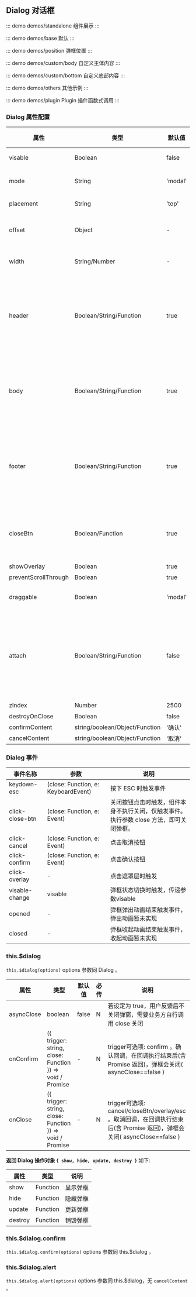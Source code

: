  ## Dialog 对话框

::: demo demos/standalone 组件展示
:::

::: demo demos/base 默认
:::

::: demo demos/position 弹框位置
:::

::: demo demos/custom/body 自定义主体内容
:::

::: demo demos/custom/bottom 自定义底部内容
:::

::: demo demos/others 其他示例
:::

::: demo demos/plugin Plugin 插件函数式调用
:::


### Dialog 属性配置
| 属性 | 类型 | 默认值 | 必传 | 说明 |
|-----|-----|-----|-----|-----|
|visable|Boolean|false|N|用于控制弹框是否显示（v-model）|
|mode|String|'modal'|N|是否模态形式，可选值：'modal', 'not一modal'|
|placement|String|'top'|N|top 定位: 20%，可选值：top/center|
|offset|Object|-|N|offset 是相对于 placement 的偏移量，如offset={left:'100px',top:'200px'}|
|width|String/Number|-|N|对话框宽度，如： 320， '500px'， 80%；如果是数字，单位为px|
|header|Boolean/String/Function|true|N|弹框顶部内容；支持同名插槽（slot）；类型Boolean，表示是否显示；类型String表示为显示内容；类型为Function，则表示渲染函数，函数返回内容将作为渲染结果输出。优先级： Function/String > slot|
|body|Boolean/String/Function|true|N|弹框内容；支持同名插槽（slot）；类型Boolean，表示是否显示；类型String表示为显示内容；类型为Function，则表示渲染函数，函数返回内容将作为渲染结果输出。优先级： Function/String > slot|
|footer|Boolean/String/Function|true|N|弹框底部内容；支持同名插槽（slot）；类型Boolean，表示是否显示；类型String表示为显示内容；类型为Function，则表示渲染函数，函数返回内容将作为渲染结果输出。优先级： Function/String > slot|
|closeBtn|Boolean/Function|true|N|弹框右上角关闭按钮；类型Boolean，表示是否显示关闭按钮；类型为Function ，则表示渲染函数，函数返回内容将作为渲染结果输出。|
|showOverlay|Boolean|true|N|是否显示遮罩层|
|preventScrollThrough|Boolean|true|N|防止滚动穿透|
|draggable|Boolean|'modal'|N|是否允许弹框拖拽，必须要是非模态框（mode='not-modal'）|
|attach|Boolean/String/Function|false|N|指定弹框挂载点，默认子元素挂载；类型Boolean，true挂载document.body，false为子元素挂载；类型String，表示DOM选择器（querySelect）;类型Function，需返回DOM节点，如：()=>document.body|
|zlndex|Number|2500|N|定位层级|
|destroyOnClose|Boolean|false|N|关闭时销毁Dialog子元素|
| confirmContent | string/boolean/Object/Function | '确认' | N | 确认按钮 |
| cancelContent | string/boolean/Object/Function | '取消' | N | 取消按钮 |

### Dialog 事件
| 事件名称 | 参数 | 说明 |
|-----|-----|-----|
|keydown-esc|(close: Function, e: KeyboardEvent)|按下 ESC 时触发事件|
|click-close-btn|(close: Function, e: Event)|关闭按钮点击时触发，组件本身不执行关闭，仅触发事件。执行参数 close 方法，即可关闭弹框。|
|click-cancel | (close: Function, e: Event) | 点击取消按钮 |
|click-confirm | (close: Function, e: Event) | 点击确认按钮 |
|click-overlay|-|点击遮罩层时触发|
|visable-change|visable|弹框状态切换时触发，传递参数visable|
|opened|-|弹框弹出动画结束触发事件，弹出动画暂未实现|
|closed|-|弹框收起动画结束触发事件，收起动画暂未实现|


### this.$dialog


`this.$dialog(options)` options 参数同 Dialog 。

| 属性 | 类型 | 默认值 | 必传 | 说明 |
|-----|-----|-----|-----|-----|
| asyncClose | boolean | false | N | 若设定为 true，用户反馈后不关闭弹窗，需要业务方自行调用 close 关闭 |
| onConfirm | ({ trigger: string, close: Function }) => void / Promise | - | N | trigger可选项: confirm 。确认回调，在回调执行结束后(含 Promise 返回)，弹框会关闭( asyncClose==false ) |
| onClose | ({ trigger: string, close: Function }) => void / Promise | - | N | trigger可选项: cancel/closeBtn/overlay/esc 。取消回调，在回调执行结束后(含 Promise 返回)，弹框会关闭( asyncClose==false ) |

**返回 Dialog 操作对象 `{ show, hide, update, destroy }`** 如下:

| 属性 | 类型 | 说明 |
|-----|-----|-----|
| show | Function | 显示弹框 |
| hide | Function | 隐藏弹框 |
| update | Function | 更新弹框 |
| destroy | Function | 销毁弹框 |


### this.$dialog.confirm

`this.$dialog.confirm(options)` options 参数同 this.$dialog 。


### this.$dialog.alert

`this.$dialog.alert(options)` options 参数同 this.$dialog，无 `cancelContent` 。


